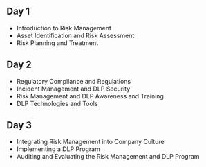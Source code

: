 ## Day 1

- Introduction to Risk Management
- Asset Identification and Risk Assessment
- Risk Planning and Treatment

## Day 2

- Regulatory Compliance and Regulations
- Incident Management and DLP Security
- Risk Management and DLP Awareness and Training
- DLP Technologies and Tools

## Day 3

- Integrating Risk Management into Company Culture
- Implementing a DLP Program
- Auditing and Evaluating the Risk Management and DLP Program
